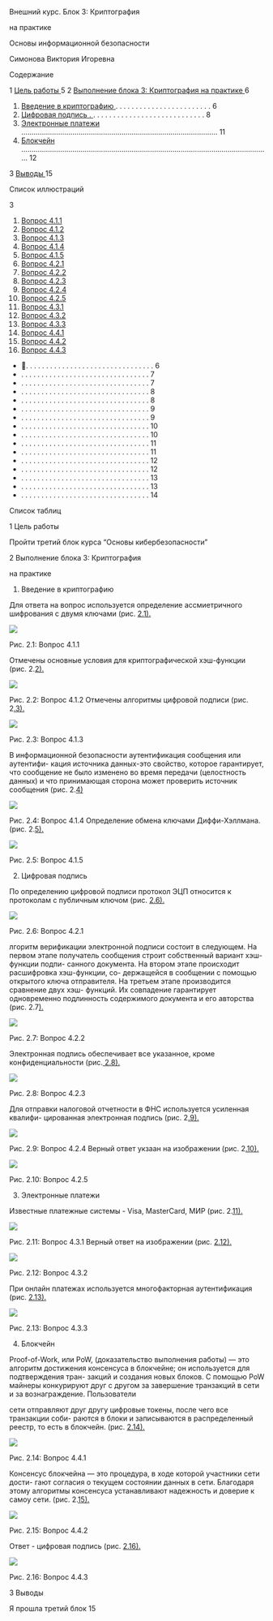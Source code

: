 ﻿Внешний курс. Блок 3: Криптография 

на практике

Основы информационной безопасности

Симонова Виктория Игоревна

Содержание

1  [Цель работы ](#_page4_x68.00_y151.04) 5 2  [Выполнение блока 3: Криптография на практике  ](#_page5_x68.00_y151.04)6 

1. [Введение в криптографию ](#_page5_x68.00_y274.04).  .  .  .  .  .  .  .  .  .  .  .  .  .  .  .  .  .  .  .  .  .  .  . 6
1. [Цифровая подпись  .  ](#_page7_x68.00_y576.04).  .  .  .  .  .  .  .  .  .  .  .  .  .  .  .  .  .  .  .  .  .  .  .  .  .  .  . 8
1. [Электронные платежи ](#_page10_x68.00_y307.04)................................................................................................ 11
1. [Блокчейн ](#_page11_x68.00_y585.04).......................................................................................................................... 12

3  [Выводы ](#_page14_x68.00_y151.04) 15 

Список иллюстраций

3

1. [Вопрос 4.1.1](#_page5_x68.00_y541.04)
1. [Вопрос 4.1.2](#_page6_x68.00_y247.04)
1. [Вопрос 4.1.3](#_page6_x68.00_y502.04)
1. [Вопрос 4.1.4](#_page7_x68.00_y258.04)
1. [Вопрос 4.1.5](#_page7_x68.00_y518.04)
1. [Вопрос 4.2.1](#_page8_x68.00_y229.04)
1. [Вопрос 4.2.2](#_page8_x68.00_y592.04)
1. [Вопрос 4.2.3](#_page9_x68.00_y248.04)
1. [Вопрос 4.2.4](#_page9_x68.00_y519.04)
1. [Вопрос 4.2.5](#_page10_x68.00_y248.04)
1. [Вопрос 4.3.1](#_page10_x68.00_y558.04)
1. [Вопрос 4.3.2](#_page11_x68.00_y248.04)
1. [Вопрос 4.3.3](#_page11_x68.00_y529.04)
1. [Вопрос 4.4.1](#_page12_x68.00_y318.04)
1. [Вопрос 4.4.2](#_page12_x68.00_y618.04)
1. [Вопрос 4.4.3](#_page13_x68.00_y258.04)
- .  .  .  .  .  .  .  .  .  .  .  .  .  .  .  .  .  .  .  .  .  .  .  .  .  .  .  .  .  .  .  . 6
- .  .  .  .  .  .  .  .  .  .  .  .  .  .  .  .  .  .  .  .  .  .  .  .  .  .  .  .  .  .  .  . 7
- .  .  .  .  .  .  .  .  .  .  .  .  .  .  .  .  .  .  .  .  .  .  .  .  .  .  .  .  .  .  .  . 7
- .  .  .  .  .  .  .  .  .  .  .  .  .  .  .  .  .  .  .  .  .  .  .  .  .  .  .  .  .  .  .  . 8
- .  .  .  .  .  .  .  .  .  .  .  .  .  .  .  .  .  .  .  .  .  .  .  .  .  .  .  .  .  .  .  . 8
- .  .  .  .  .  .  .  .  .  .  .  .  .  .  .  .  .  .  .  .  .  .  .  .  .  .  .  .  .  .  .  . 9
- .  .  .  .  .  .  .  .  .  .  .  .  .  .  .  .  .  .  .  .  .  .  .  .  .  .  .  .  .  .  .  . 9
- .  .  .  .  .  .  .  .  .  .  .  .  .  .  .  .  .  .  .  .  .  .  .  .  .  .  .  .  .  .  .  . 10
- .  .  .  .  .  .  .  .  .  .  .  .  .  .  .  .  .  .  .  .  .  .  .  .  .  .  .  .  .  .  .  . 10
- .  .  .  .  .  .  .  .  .  .  .  .  .  .  .  .  .  .  .  .  .  .  .  .  .  .  .  .  .  .  .  . 11
- .  .  .  .  .  .  .  .  .  .  .  .  .  .  .  .  .  .  .  .  .  .  .  .  .  .  .  .  .  .  .  . 11
- .  .  .  .  .  .  .  .  .  .  .  .  .  .  .  .  .  .  .  .  .  .  .  .  .  .  .  .  .  .  .  . 12
- .  .  .  .  .  .  .  .  .  .  .  .  .  .  .  .  .  .  .  .  .  .  .  .  .  .  .  .  .  .  .  . 12
- .  .  .  .  .  .  .  .  .  .  .  .  .  .  .  .  .  .  .  .  .  .  .  .  .  .  .  .  .  .  .  . 13
- .  .  .  .  .  .  .  .  .  .  .  .  .  .  .  .  .  .  .  .  .  .  .  .  .  .  .  .  .  .  .  . 13
- .  .  .  .  .  .  .  .  .  .  .  .  .  .  .  .  .  .  .  .  .  .  .  .  .  .  .  .  .  .  .  . 14



Список таблиц 

<a name="_page4_x68.00_y151.04"></a>1  Цель работы 

Пройти третий блок курса “Основы кибербезопасности”

<a name="_page5_x68.00_y151.04"></a>2  Выполнение блока 3: Криптография 

на практике

1. Введение<a name="_page5_x68.00_y274.04"></a> в криптографию

Для ответа на вопрос используется определение ассмиетричного шифрования с двумя ключами (рис. [2.1).](#_page5_x68.00_y541.04)

![](Aspose.Words.42164e7c-a6c6-4367-b034-3ebeda71de7e.001.jpeg)

<a name="_page5_x68.00_y541.04"></a>Рис. 2.1: Вопрос 4.1.1

Отмечены основные условия для криптографической хэш-функции (рис. 2.[2).](#_page6_x68.00_y247.04)

![](Aspose.Words.42164e7c-a6c6-4367-b034-3ebeda71de7e.002.jpeg)

<a name="_page6_x68.00_y247.04"></a>Рис. 2.2: Вопрос 4.1.2 Отмечены алгоритмы цифровой подписи (рис. 2[.3).](#_page6_x68.00_y502.04)

![](Aspose.Words.42164e7c-a6c6-4367-b034-3ebeda71de7e.003.jpeg)

<a name="_page6_x68.00_y502.04"></a>Рис. 2.3: Вопрос 4.1.3

В информационной безопасности аутентификация сообщения или аутентифи- кация источника данных-это свойство, которое гарантирует, что сообщение не было  изменено во  время передачи (целостность  данных) и  что принимающая сторона может проверить источник сообщения (рис. 2.[4)](#_page7_x68.00_y258.04)

![](Aspose.Words.42164e7c-a6c6-4367-b034-3ebeda71de7e.004.jpeg)

<a name="_page7_x68.00_y258.04"></a>Рис. 2.4: Вопрос 4.1.4 Определение обмена ключами Диффи-Хэллмана. (рис. 2.[5).](#_page7_x68.00_y518.04)

![](Aspose.Words.42164e7c-a6c6-4367-b034-3ebeda71de7e.005.jpeg)

<a name="_page7_x68.00_y518.04"></a>Рис. 2.5: Вопрос 4.1.5

2. Цифровая<a name="_page7_x68.00_y576.04"></a> подпись 

По определению цифровой подписи протокол ЭЦП относится к протоколам с публичным ключом (рис. [2.6).](#_page8_x68.00_y229.04)

![](Aspose.Words.42164e7c-a6c6-4367-b034-3ebeda71de7e.006.jpeg)

<a name="_page8_x68.00_y229.04"></a>Рис. 2.6: Вопрос 4.2.1

лгоритм верификации электронной подписи состоит в следующем. На первом этапе получатель сообщения строит собственный вариант хэш-функции подпи- санного документа. На втором этапе происходит расшифровка хэш-функции, со- держащейся в сообщении с помощью открытого ключа отправителя. На третьем этапе производится сравнение двух хэш- функций. Их совпадение гарантирует одновременно подлинность содержимого документа и его авторства (рис. 2.7[).](#_page8_x68.00_y592.04)

![](Aspose.Words.42164e7c-a6c6-4367-b034-3ebeda71de7e.007.jpeg)

<a name="_page8_x68.00_y592.04"></a>Рис. 2.7: Вопрос 4.2.2

Электронная подпись обеспечивает все указанное, кроме конфиденциальности (рис.[ 2.8).](#_page9_x68.00_y248.04)

![](Aspose.Words.42164e7c-a6c6-4367-b034-3ebeda71de7e.008.jpeg)

<a name="_page9_x68.00_y248.04"></a>Рис. 2.8: Вопрос 4.2.3

Для отправки налоговой отчетности в ФНС используется усиленная квалифи- цированная электронная подпись (рис. 2[.9).](#_page9_x68.00_y519.04)

![](Aspose.Words.42164e7c-a6c6-4367-b034-3ebeda71de7e.009.jpeg)

<a name="_page9_x68.00_y519.04"></a>Рис. 2.9: Вопрос 4.2.4 Верный ответ укзаан на изображении (рис. 2[.10).](#_page10_x68.00_y248.04)

![](Aspose.Words.42164e7c-a6c6-4367-b034-3ebeda71de7e.010.jpeg)

<a name="_page10_x68.00_y248.04"></a>Рис. 2.10: Вопрос 4.2.5

3. Электронные<a name="_page10_x68.00_y307.04"></a> платежи 

Известные платежные системы - Visa, MasterCard, МИР (рис. 2.[11).](#_page10_x68.00_y558.04)

![](Aspose.Words.42164e7c-a6c6-4367-b034-3ebeda71de7e.011.jpeg)

<a name="_page10_x68.00_y558.04"></a>Рис. 2.11: Вопрос 4.3.1 Верный ответ на изображении (рис. [2.12).](#_page11_x68.00_y248.04)

![](Aspose.Words.42164e7c-a6c6-4367-b034-3ebeda71de7e.012.jpeg)

<a name="_page11_x68.00_y248.04"></a>Рис. 2.12: Вопрос 4.3.2

При онлайн платежах используется многофакторная аутентификация (рис. [2.13).](#_page11_x68.00_y529.04)

![](Aspose.Words.42164e7c-a6c6-4367-b034-3ebeda71de7e.013.jpeg)

<a name="_page11_x68.00_y529.04"></a>Рис. 2.13: Вопрос 4.3.3

4. Блокчейн

<a name="_page11_x68.00_y585.04"></a>Proof-of-Work, или PoW, (доказательство выполнения работы) — это алгоритм достижения консенсуса в блокчейне; он используется для подтверждения тран- закций и создания новых блоков. С помощью PoW майнеры конкурируют друг с другом за завершение транзакций в сети и за вознаграждение. Пользователи

сети отправляют друг другу цифровые токены, после чего все транзакции соби- раются в блоки и записываются в распределенный реестр, то есть в блокчейн. (рис. [2.14).](#_page12_x68.00_y318.04)

![](Aspose.Words.42164e7c-a6c6-4367-b034-3ebeda71de7e.014.jpeg)

<a name="_page12_x68.00_y318.04"></a>Рис. 2.14: Вопрос 4.4.1

Консенсус блокчейна  — это процедура, в ходе которой участники сети дости- гают согласия о текущем состоянии данных в сети. Благодаря этому алгоритмы консенсуса устанавливают надежность и доверие к самоу сети. (рис. 2.[15).](#_page12_x68.00_y618.04)

![](Aspose.Words.42164e7c-a6c6-4367-b034-3ebeda71de7e.015.jpeg)

<a name="_page12_x68.00_y618.04"></a>Рис. 2.15: Вопрос 4.4.2

Ответ - цифровая подпись (рис. [2.16).](#_page13_x68.00_y258.04)

![](Aspose.Words.42164e7c-a6c6-4367-b034-3ebeda71de7e.016.jpeg)

<a name="_page13_x68.00_y258.04"></a>Рис. 2.16: Вопрос 4.4.3

<a name="_page14_x68.00_y151.04"></a>3  Выводы 

Я прошла третий блок
15
